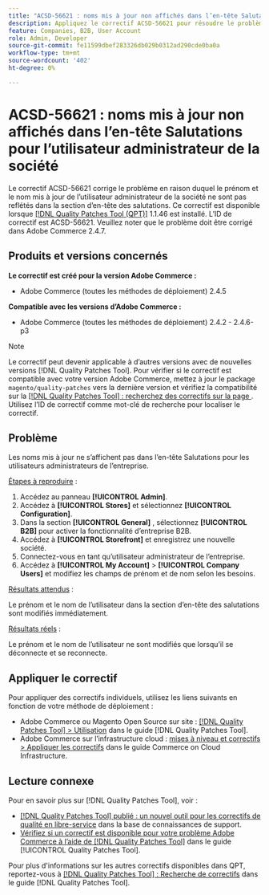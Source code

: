 ```yaml
---
title: "ACSD-56621 : noms mis à jour non affichés dans l’en-tête Salutations pour l’utilisateur administrateur de la société"
description: Appliquez le correctif ACSD-56621 pour résoudre le problème Adobe Commerce en raison duquel le prénom et le nom mis à jour de l’utilisateur administrateur de la société ne sont pas reflétés dans la section d’en-tête des salutations.
feature: Companies, B2B, User Account
role: Admin, Developer
source-git-commit: fe11599dbef283326db029b0312ad290cde0ba0a
workflow-type: tm+mt
source-wordcount: '402'
ht-degree: 0%

---
```


# ACSD-56621 : noms mis à jour non affichés dans l’en-tête Salutations pour l’utilisateur administrateur de la société

Le correctif ACSD-56621 corrige le problème en raison duquel le prénom et le nom mis à jour de l’utilisateur administrateur de la société ne sont pas reflétés dans la section d’en-tête des salutations. Ce correctif est disponible lorsque [[!DNL Quality Patches Tool (QPT)]](https://experienceleague.adobe.com/fr/docs/commerce-knowledge-base/kb/announcements/commerce-announcements/magento-quality-patches-released-new-tool-to-self-serve-quality-patches) 1.1.46 est installé. L’ID de correctif est ACSD-56621. Veuillez noter que le problème doit être corrigé dans Adobe Commerce 2.4.7.

## Produits et versions concernés

**Le correctif est créé pour la version Adobe Commerce :**

* Adobe Commerce (toutes les méthodes de déploiement) 2.4.5

**Compatible avec les versions d’Adobe Commerce :**

* Adobe Commerce (toutes les méthodes de déploiement) 2.4.2 - 2.4.6-p3

>[!NOTE]
>
>Le correctif peut devenir applicable à d’autres versions avec de nouvelles versions [!DNL Quality Patches Tool]. Pour vérifier si le correctif est compatible avec votre version Adobe Commerce, mettez à jour le package `magento/quality-patches` vers la dernière version et vérifiez la compatibilité sur la [[!DNL Quality Patches Tool] : recherchez des correctifs sur la page ](https://experienceleague.adobe.com/tools/commerce-quality-patches/index.html?lang=fr). Utilisez l’ID de correctif comme mot-clé de recherche pour localiser le correctif.

## Problème

Les noms mis à jour ne s’affichent pas dans l’en-tête Salutations pour les utilisateurs administrateurs de l’entreprise.

<u>Étapes à reproduire</u> :

1. Accédez au panneau **[!UICONTROL Admin]**.
1. Accédez à **[!UICONTROL Stores]** et sélectionnez **[!UICONTROL Configuration]**.
1. Dans la section **[!UICONTROL General]** , sélectionnez **[!UICONTROL B2B]** pour activer la fonctionnalité d’entreprise B2B.
1. Accédez à **[!UICONTROL Storefront]** et enregistrez une nouvelle société.
1. Connectez-vous en tant qu’utilisateur administrateur de l’entreprise.
1. Accédez à **[!UICONTROL My Account]** > **[!UICONTROL Company Users]** et modifiez les champs de prénom et de nom selon les besoins.

<u>Résultats attendus</u> :

Le prénom et le nom de l’utilisateur dans la section d’en-tête des salutations sont modifiés immédiatement.

<u>Résultats réels</u> :

Le prénom et le nom de l’utilisateur ne sont modifiés que lorsqu’il se déconnecte et se reconnecte.

## Appliquer le correctif

Pour appliquer des correctifs individuels, utilisez les liens suivants en fonction de votre méthode de déploiement :

* Adobe Commerce ou Magento Open Source sur site : [[!DNL Quality Patches Tool] > Utilisation](/help/tools/quality-patches-tool/usage.md) dans le guide [!DNL Quality Patches Tool].
* Adobe Commerce sur l’infrastructure cloud : [mises à niveau et correctifs > Appliquer les correctifs](https://experienceleague.adobe.com/docs/commerce-cloud-service/user-guide/develop/upgrade/apply-patches.html?lang=fr) dans le guide Commerce on Cloud Infrastructure.

## Lecture connexe

Pour en savoir plus sur [!DNL Quality Patches Tool], voir :

* [[!DNL Quality Patches Tool] publié : un nouvel outil pour les correctifs de qualité en libre-service](https://experienceleague.adobe.com/fr/docs/commerce-knowledge-base/kb/announcements/commerce-announcements/magento-quality-patches-released-new-tool-to-self-serve-quality-patches) dans la base de connaissances de support.
* [Vérifiez si un correctif est disponible pour votre problème Adobe Commerce à l’aide de  [!DNL Quality Patches Tool]](/help/tools/quality-patches-tool/patches-available-in-qpt/check-patch-for-magento-issue-with-magento-quality-patches.md) dans le guide [!UICONTROL Quality Patches Tool].


Pour plus d&#39;informations sur les autres correctifs disponibles dans QPT, reportez-vous à [[!DNL Quality Patches Tool] : Recherche de correctifs](https://experienceleague.adobe.com/tools/commerce-quality-patches/index.html?lang=fr) dans le guide [!DNL Quality Patches Tool].

